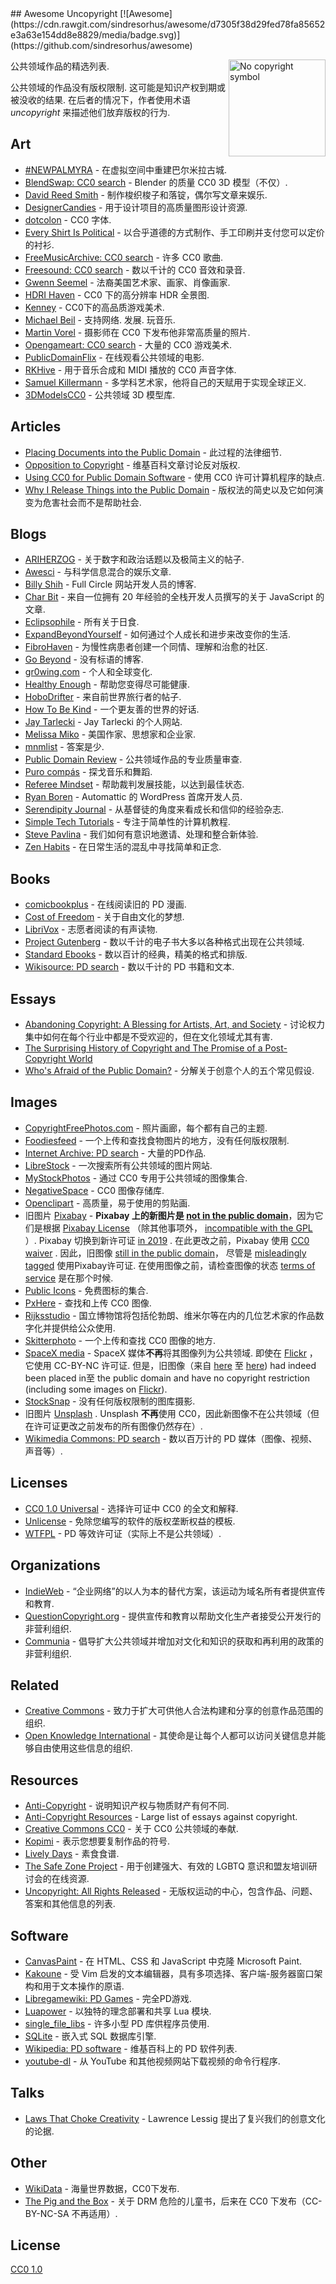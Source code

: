 <div class="github-widget" data-repo="johnjago/awesome-uncopyright"></div>
<script async src="https://pagead2.googlesyndication.com/pagead/js/adsbygoogle.js"></script><ins class="adsbygoogle" style="display:block" data-ad-client="ca-pub-6890694312814945" data-ad-slot="5473692530" data-ad-format="auto"  data-full-width-responsive="true"></ins><script>(adsbygoogle = window.adsbygoogle || []).push({});</script>
## Awesome Uncopyright [![Awesome](https://cdn.rawgit.com/sindresorhus/awesome/d7305f38d29fed78fa85652e3a63e154dd8e8829/media/badge.svg)](https://github.com/sindresorhus/awesome)

[<img src="https://upload.wikimedia.org/wikipedia/commons/6/62/PD-icon.svg" alt="No copyright symbol" align="right" width="155">](http://questioncopyright.org/)

公共领域作品的精选列表.

公共领域的作品没有版权限制. 这可能是知识产权到期或被没收的结果. 在后者的情况下，作者使用术语*uncopyright* 来描述他们放弃版权的行为.



## Art

- [#NEWPALMYRA](http://www.newpalmyra.org/) - 在虚拟空间中重建巴尔米拉古城.
- [BlendSwap: CC0 search](https://www.blendswap.com/blends/search?keywords=+&is_fan_art=1&blend_license=CC-0&render_engine=&sort=downloads&direction=desc) - Blender 的质量 CC0 3D 模型（不仅）.
- [David Reed Smith](http://www.davidreedsmith.com/UncopyrightNotice.htm) - 制作梭织梭子和落锭，偶尔写文章来娱乐.
- [DesignerCandies](http://designercandies.net/uncopyright/) - 用于设计项目的高质量图形设计资源.
- [dotcolon](http://dotcolon.net/) - CC0 字体.
- [Every Shirt Is Political](https://everyshirtispolitical.com/) - 以合乎道德的方式制作、手工印刷并支付您可以定价的衬衫.
- [FreeMusicArchive: CC0 search](http://freemusicarchive.org/search/?adv=1&quicksearch=&search-genre=Genres&duration_from=&duration_to=&music-filter-public-domain=1) - 许多 CC0 歌曲.
- [Freesound: CC0 search](https://freesound.org/search/?g=1&q=&f=%20license:%22Creative+Commons+0%22) - 数以千计的 CC0 音效和录音.
- [Gwenn Seemel](http://www.gwennseemel.com/index.php/copyright/) - 法裔美国艺术家、画家、肖像画家.
- [HDRI Haven](https://hdrihaven.com/) - CC0 下的高分辨率 HDR 全景图.
- [Kenney](https://www.kenney.nl/assets) - CC0下的高品质游戏美术.
- [Michael Beil](http://michaelbeil.com/uncopyright)  - 支持网络. 发展. 玩音乐.
- [Martin Vorel](https://libreshot.com/) - 摄影师在 CC0 下发布他非常高质量的照片.
- [Opengameart: CC0 search](https://opengameart.org/art-search-advanced?keys=&title=&field_art_tags_tid_op=or&field_art_tags_tid=&name=&field_art_type_tid%5B%5D=9&field_art_type_tid%5B%5D=10&field_art_type_tid%5B%5D=7273&field_art_type_tid%5B%5D=14&field_art_type_tid%5B%5D=12&field_art_type_tid%5B%5D=13&field_art_type_tid%5B%5D=11&field_art_licenses_tid%5B%5D=4&sort_by=count&sort_order=DESC&items_per_page=24&Collection=) - 大量的 CC0 游戏美术.
- [PublicDomainFlix](http://publicdomainflix.com/index.html) - 在线观看公共领域的电影.
- [RKHive](http://rkhive.com/legal.html) - 用于音乐合成和 MIDI 播放的 CC0 声音字体.
- [Samuel Killermann](https://www.samuelkillermann.com/) - 多学科艺术家，他将自己的天赋用于实现全球正义.
- [3DModelsCC0](https://www.3dmodelscc0.com/) - 公共领域 3D 模型库.

## Articles

- [Placing Documents into the Public Domain](https://cr.yp.to/publicdomain.html) - 此过程的法律细节.
- [Opposition to Copyright](https://en.wikipedia.org/wiki/Opposition_to_copyright) - 维基百科文章讨论反对版权.
- [Using CC0 for Public Domain Software](https://creativecommons.org/2011/04/15/using-cc0-for-public-domain-software/) - 使用 CC0 许可计算机程序的缺点.
- [Why I Release Things into the Public Domain](https://alexcabal.com/why-i-release-things-into-the-public-domain) - 版权法的简史以及它如何演变为危害社会而不是帮助社会.

## Blogs

- [ARIHERZOG](http://ariherzog.com/) - 关于数字和政治话题以及极简主义的帖子.
- [Awesci](http://awesci.com/uncopyright/) - 与科学信息混合的娱乐文章.
- [Billy Shih](http://www.billyshih.com/uncopyright/) - Full Circle 网站开发人员的博客.
- [Char Bit](http://charb.it/uncopyright/) - 来自一位拥有 20 年经验的全栈开发人员撰写的关于 JavaScript 的文章.
- [Eclipsophile](http://eclipsophile.com/) - 所有关于日食.
- [ExpandBeyondYourself](http://www.expandbeyondyourself.com/uncopyright/) - 如何通过个人成长和进步来改变你的生活.
- [FibroHaven](http://www.fibrohaven.com/uncopyright/) - 为慢性病患者创建一个同情、理解和治愈的社区.
- [Go Beyond](http://go-beyond.org/) - 没有标语的博客.
- [gr0wing.com](http://www.gr0wing.com/uncopyright/) - 个人和全球变化.
- [Healthy Enough](http://healthyenough.net/) - 帮助您变得尽可能健康.
- [HoboDrifter](http://www.hobodrifter.com/uncopyright/) - 来自前世界旅行者的帖子.
- [How To Be Kind](http://www.howtobekind.info/uncopyright/) - 一个更友善的世界的好话.
- [Jay Tarlecki](http://jaytarlecki.com/uncopyright/attribution/) - Jay Tarlecki 的个人网站.
- [Melissa Miko](http://www.melissamiko.com/uncopyright/) - 美国作家、思想家和企业家.
- [mnmlist](http://mnmlist.com/uncopyright/) - 答案是少.
- [Public Domain Review](http://publicdomainreview.org) - 公共领域作品的专业质量审查.
- [Puro compás](http://www.stafforini.com/tango/uncopyright/) - 探戈音乐和舞蹈.
- [Referee Mindset](http://refereemindset.com/uncopyright) - 帮助裁判发展技能，以达到最佳状态.
- [Ryan Boren](https://boren.blog/uncopyright/) - Automattic 的 WordPress 首席开发人员.
- [Serendipity Journal](https://dugmugg.wordpress.com/uncopyright/) - 从基督徒的角度来看成长和信仰的经验杂志.
- [Simple Tech Tutorials](https://simpletechtutorials.blogspot.com/p/uncopyright.html) - 专注于简单性的计算机教程.
- [Steve Pavlina](http://www.stevepavlina.com/uncopyright-notice/) - 我们如何有意识地邀请、处理和整合新体验.
- [Zen Habits](https://zenhabits.net/uncopyright/) - 在日常生活的混乱中寻找简单和正念.

## Books

- [comicbookplus](http://comicbookplus.com/) - 在线阅读旧的 PD 漫画.
- [Cost of Freedom](http://costoffreedom.cc/) - 关于自由文化的梦想.
- [LibriVox](https://librivox.org/) - 志愿者阅读的有声读物.
- [Project Gutenberg](https://www.gutenberg.org/) - 数以千计的电子书大多以各种格式出现在公共领域.
- [Standard Ebooks](https://standardebooks.org/) - 数以百计的经典，精美的格式和排版.
- [Wikisource: PD search](https://en.wikisource.org/w/index.php?search=incategory%3A%22cc-zero%7CPD-old%7CPD-old-70-1923%E2%80%8E%22&title=Special%3ASearch&profile=advanced&fulltext=1&advancedSearch-current=%7B%22namespaces%22%3A%5B100%2C102%2C106%2C114%2C0%5D%7D&ns100=1&ns102=1&ns106=1&ns114=1&ns0=1) - 数以千计的 PD 书籍和文本.

## Essays

- [Abandoning Copyright: A Blessing for Artists, Art, and Society](http://www.culturelink.org/news/members/2005/members2005-011.html) - 讨论权力集中如何在每个行业中都是不受欢迎的，但在文化领域尤其有害.
- [The Surprising History of Copyright and The Promise of a Post-Copyright World](https://questioncopyright.org/promise)
- [Who's Afraid of the Public Domain?](https://stpeter.im/writings/essays/publicdomain.html) - 分解关于创意个人的五个常见假设.

## Images

- [CopyrightFreePhotos.com](http://www.copyrightfreephotos.com/) - 照片画廊，每个都有自己的主题.
- [Foodiesfeed](https://www.foodiesfeed.com/license/) - 一个上传和查找食物图片的地方，没有任何版权限制.
- [Internet Archive: PD search](https://archive.org/search.php?query=possible-copyright-status%3A%28NOT_IN_COPYRIGHT%29%20OR%20licenseurl%3A%28%22http%3A%2F%2Fcreativecommons.org%2Fpublicdomain%2Fmark%2F1.0%2F%22%29%20OR%20licenseurl%3A%28%22https%3A%2F%2Fcreativecommons.org%2Fpublicdomain%2Fzero%2F1.0%2F%22%29) - 大量的PD作品.
- [LibreStock](http://librestock.com/) - 一次搜索所有公共领域的图片网站.
- [MyStockPhotos](https://mystock.themeisle.com/license/) - 通过 CC0 专用于公共领域的图像集合.
- [NegativeSpace](https://negativespace.co/license/) - CC0 图像存储库.
- [Openclipart](https://openclipart.org/share) - 高质量，易于使用的剪贴画.
- 旧图片 [Pixabay](https://web.archive.org/web/20190108204845/https://pixabay.com/en/service/terms/) - **Pixabay 上的新图片是 [not in the public domain](https://opengameart.org/forumtopic/warning-pixabay-has-changed-the-license-not-compatible-with-cc-or-gpl-anymore)**，因为它们是根据 [Pixabay License](https://pixabay.com/service/license/) （除其他事项外， [incompatible with the GPL](https://make.wordpress.org/themes/2019/01/13/pixabay-images-are-not-allowed/) ）.  Pixabay 切换到新许可证 [in 2019](https://pixabay.com/forum/official-pixabay-news-2/the-pixabay-license-7823/) . 在此更改之前，Pixabay 使用 [CC0 waiver](https://web.archive.org/web/20190108204845/https://pixabay.com/en/service/terms/) . 因此，旧图像 [still in the public domain](https://pixabay.com/it/forum/official-pixabay-news-2/the-pixabay-license-7823/?pagi=4)， 尽管是 [misleadingly tagged](https://pixabay.com/it/forum/official-pixabay-news-2/the-pixabay-license-7823/?pagi=4) 使用Pixabay许可证. 在使用图像之前，请检查图像的状态 [terms of service](https://pixabay.com/service/) 是在那个时候.
- [Public Icons](https://publicicons.lllllllllllllllll.com/) - 免费图标的集合.
- [PxHere](https://pxhere.com/it/license) - 查找和上传 CC0 图像.
- [Rijksstudio](https://www.rijksmuseum.nl/en/rijksstudio) - 国立博物馆将包括伦勃朗、维米尔等在内的几位艺术家的作品数字化并提供给公众使用.
- [Skitterphoto](https://skitterphoto.com/license) - 一个上传和查找 CC0 图像的地方.
- [SpaceX media](https://www.spacex.com/media)  - SpaceX 媒体**不再**将其图像列为公共领域. 即使在 [Flickr](https://web.archive.org/web/20170412063800/https://www.flickr.com/pho至s/spacex/16787988882/) ，它使用 CC-BY-NC 许可证. 但是，旧图像（来自 [here](http://web.archive.org/web/20150328140645/http://www.spacex.com/media) 至 [here](http://web.archive.org/web/20191122175115/https://www.spacex.com/media)) had indeed been placed in至 the public domain and have no copyright restriction (including some images on [Flickr](https://web.archive.org/web/20170412063800/https://www.flickr.com/pho至s/spacex/16787988882/)).
- [StockSnap](https://stocksnap.io/license) - 没有任何版权限制的图库摄影.
- 旧图片 [Unsplash](https://unsplash.com/) .  Unsplash **不再**使用 CC0，因此新图像不在公共领域（但在许可证更改之前发布的所有图像仍然存在）.
- [Wikimedia Commons: PD search](https://commons.wikimedia.org/w/index.php?search=filetype%3Aimage+incategory%3A%22cc-zero%7CPD-user%7CCC-PD-Mark%7CPD-Art+%28PD-old%29%7CPD-Art+%28PD-old-100%29%7CPD-Art+%28PD-old+default%29%7CPD-Art+%28PD-old-100-1923%29%7CPD-Art+%28PD-old-70-1923%29%7CLibrary+of+Congress-no+known+copyright+restrictions%7Cpublic+domain%22&title=Special%3ASearch&go=Go) - 数以百万计的 PD 媒体（图像、视频、声音等）.

## Licenses

- [CC0 1.0 Universal](https://choosealicense.com/licenses/cc0-1.0/) - 选择许可证中 CC0 的全文和解释.
- [Unlicense](http://unlicense.org/) - 免除您编写的软件的版权垄断权益的模板.
- [WTFPL](http://www.wtfpl.net/) - PD 等效许可证（实际上不是公共领域）.

## Organizations

- [IndieWeb](https://indieweb.org/IndieWebCamp:Copyrights) - “企业网络”的以人为本的替代方案，该运动为域名所有者提供宣传和教育.
- [QuestionCopyright.org](http://questioncopyright.org/) - 提供宣传和教育以帮助文化生产者接受公开发行的非营利组织.
- [Communia](https://www.communia-association.org/) - 倡导扩大公共领域并增加对文化和知识的获取和再利用的政策的非营利组织.

## Related

- [Creative Commons](https://creativecommons.org/) - 致力于扩大可供他人合法构建和分享的创意作品范围的组织.
- [Open Knowledge International](https://okfn.org/) - 其使命是让每个人都可以访问关键信息并能够自由使用这些信息的组织.

## Resources

- [Anti-Copyright](https://www.anticopyright.com/) - 说明知识产权与物质财产有何不同.
- [Anti-Copyright Resources](http://praxeology.net/anticopyright.htm) - Large list of essays against copyright.
- [Creative Commons CC0](https://creativecommons.org/share-your-work/public-domain/cc0/) - 关于 CC0 公共领域的奉献.
- [Kopimi](http://kopimi.com/) - 表示您想要复制作品的符号.
- [Lively Days](http://livelydays.com/) - 素食食谱.
- [The Safe Zone Project](https://thesafezoneproject.com/help/uncopyright/) - 用于创建强大、有效的 LGBTQ 意识和盟友培训研讨会的在线资源.
- [Uncopyright: All Rights Released](http://uncopyright.org/) - 无版权运动的中心，包含作品、问题、答案和其他信息的列表.

## Software

- [CanvasPaint](http://sigilmaster.com/) - 在 HTML、CSS 和 JavaScript 中克隆 Microsoft Paint.
- [Kakoune](https://github.com/mawww/kakoune/blob/master/UNLICENSE) - 受 Vim 启发的文本编辑器，具有多项选择、客户端-服务器窗口架构和用于文本操作的原语.
- [Libregamewiki: PD Games](https://archive.org/search.php?query=possible-copyright-status%3A%28NOT_IN_COPYRIGHT%29%20OR%20licenseurl%3A%28%22http%3A%2F%2Fcreativecommons.org%2Fpublicdomain%2Fmark%2F1.0%2F%22%29%20OR%20licenseurl%3A%28%22https%3A%2F%2Fcreativecommons.org%2Fpublicdomain%2Fzero%2F1.0%2F%22%29) - 完全PD游戏.
- [Luapower](https://luapower.com/) - 以独特的理念部署和共享 Lua 模块.
- [single_file_libs](https://github.com/nothings/single_file_libs) - 许多小型 PD 库供程序员使用.
- [SQLite](https://sqlite.org/copyright.html) - 嵌入式 SQL 数据库引擎.
- [Wikipedia: PD software](https://en.wikipedia.org/wiki/Category:Public-domain_software_with_source_code) - 维基百科上的 PD 软件列表.
- [youtube-dl](https://rg3.github.io/youtube-dl/about.html) - 从 YouTube 和其他视频网站下载视频的命令行程序.

## Talks

- [Laws That Choke Creativity](https://www.youtube.com/watch?v=7Q25-S7jzgs) - Lawrence Lessig 提出了复兴我们的创意文化的论据.

## Other

- [WikiData](https://www.wikidata.org/wiki/Wikidata:Main_Page) - 海量世界数据，CC0下发布.
- [The Pig and the Box](https://en.wikisource.org/wiki/The_Pig_and_the_Box) - 关于 DRM 危险的儿童书，后来在 CC0 下发布（CC-BY-NC-SA 不再适用）.

## License

[CC0 1.0](https://creativecommons.org/publicdomain/zero/1.0/)
